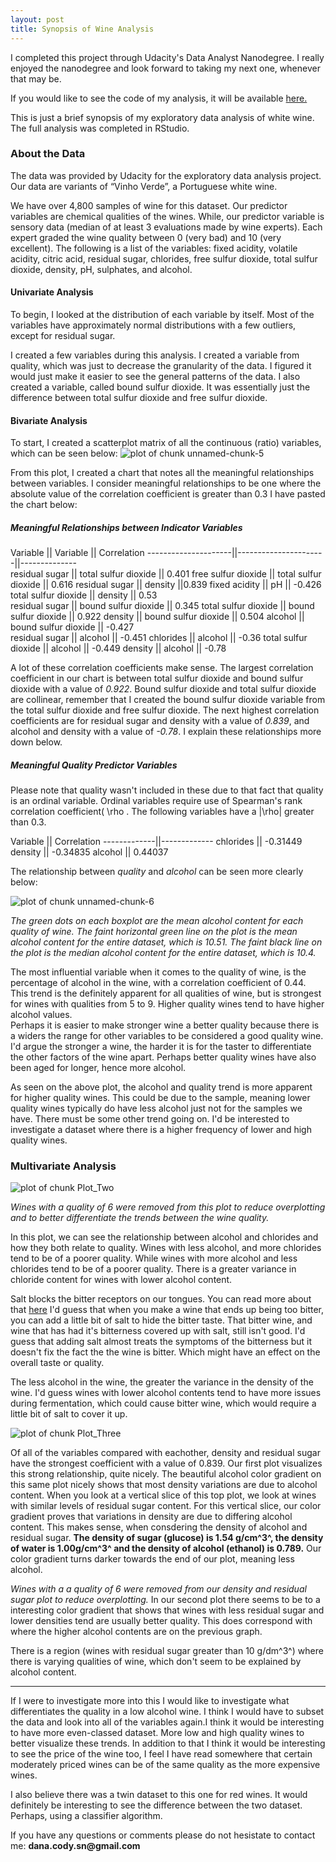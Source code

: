 ```yaml
---
layout: post
title: Synopsis of Wine Analysis
---
```


I completed this project through Udacity's Data Analyst Nanodegree. I really enjoyed the nanodegree and look forward to taking my next one, whenever that may be.

If you would like to see the code of my analysis, it will be available [here.](https://github.com/DanaCody/White-Wine-EDA)

This is just a brief synopsis of my exploratory data analysis of white wine. The full analysis was completed in RStudio.

### About the Data

The data was provided by Udacity for the exploratory data analysis project. Our data are variants of “Vinho Verde”, a Portuguese white wine. 

We have over 4,800 samples of wine for this dataset. Our predictor variables are chemical qualities of the wines. While, our predictor variable is sensory data (median of at least 3 evaluations made by wine experts). Each expert graded the wine quality between 0 (very bad) and 10 (very excellent). The following is a list of the variables: fixed acidity, volatile acidity, citric acid, residual sugar, chlorides, free sulfur dioxide, total sulfur dioxide, density, pH, sulphates, and alcohol.

#### Univariate Analysis

To begin, I looked at the distribution of each variable by itself. Most of the variables have approximately normal distributions with a few outliers, except for residual sugar. 

I created a few variables during this analysis. I created a variable from quality, which was just to decrease the granularity of the data. I figured it would just make it easier to see the general patterns of the data. I also created a variable, called bound sulfur dioxide. It was essentially just the difference between total sulfur dioxide and free sulfur dioxide. 

#### Bivariate Analysis

To start, I created a scatterplot matrix of all the continuous (ratio) variables, which can be seen below:
![plot of chunk unnamed-chunk-5]({{"../assets/unnamed-chunk-5-1.png"}})

From this plot, I created a chart that notes all the meaningful relationships between variables. I consider meaningful relationships to be one where the absolute value of the correlation coefficient is greater than 0.3 I have pasted the chart below:

##### Meaningful Relationships between Indicator Variables

   Variable            ||    Variable          ||    Correlation 
  ---------------------||----------------------||--------------  
  residual sugar       || total sulfur dioxide || 0.401
  free sulfur dioxide  || total sulfur dioxide || 0.616
  residual sugar       || density              ||0.839
  fixed acidity        || pH                   || -0.426
  total sulfur dioxide || density              || 0.53  
  residual sugar       || bound sulfur dioxide || 0.345
  total sulfur dioxide || bound sulfur dioxide || 0.922
  density              || bound sulfur dioxide || 0.504
  alcohol              || bound sulfur dioxide || -0.427    
  residual sugar       || alcohol              || -0.451
  chlorides            || alcohol              || -0.36
  total sulfur dioxide || alcohol              || -0.449
  density              || alcohol              || -0.78
  
A lot of these correlation coefficients make sense. The largest correlation coefficient in our chart is between total sulfur dioxide and bound sulfur dioxide with a value of _0.922_. Bound sulfur dioxide and total sulfur dioxide are collinear, remember that I created the bound sulfur dioxide variable from the total sulfur dioxide and free sulfur dioxide. The next highest correlation coefficients are for residual sugar and density with a value of _0.839_, and alcohol and density with a value of _-0.78_. I explain these relationships more down below. 

##### Meaningful Quality Predictor Variables
  
Please note that quality wasn't included in these due to that fact that quality is an ordinal variable. Ordinal variables require use of Spearman's rank correlation coefficient( \rho . The following variables have a |\rho| greater than
0.3.

 Variable    ||   Correlation
-------------||-------------
chlorides    || -0.31449
density      || -0.34835
alcohol      || 0.44037

The relationship between _quality_ and _alcohol_ can be seen more clearly below:

![plot of chunk unnamed-chunk-6]({{"../assets/unnamed-chunk-6-1.png"}})

_The green dots on each boxplot are the mean alcohol content for each quality of wine. The faint horizontal green line on the plot is the mean alcohol content for the entire dataset, which is 10.51. The faint black line on the plot is the median alcohol content for the entire dataset, which is 10.4._  

The most influential variable when it comes to the quality of wine, is the percentage of alcohol in the wine, with a correlation coefficient of 0.44. This trend is the definitely apparent for all qualities of wine, but is strongest for wines with qualities from 5 to 9. Higher quality wines tend to have higher alcohol values.  
Perhaps it is easier to make stronger wine a better quality because there is a widers the range for other variables to be considered a good quality wine. I'd argue the stronger a wine, the harder it is for the taster to differentiate the other factors of the wine apart. Perhaps better quality wines have also been aged for longer, hence more alcohol.

As seen on the above plot, the alcohol and quality trend is more apparent for higher quality wines. This could be due to the sample, meaning lower quality wines typically do have less alcohol just not for the samples we have. There must be some other trend going on. I'd be interested to investigate a dataset where there is a higher frequency of lower and high quality wines.

### Multivariate Analysis

![plot of chunk Plot_Two]({{"../assets/Plot_Two-1.png"}})

_Wines with a quality of 6 were removed from this plot to reduce overplotting and to better differentiate the trends between the wine quality._

In this plot, we can see the relationship between alcohol and chlorides and how they both relate to quality. Wines with less alcohol, and more chlorides tend to be of a poorer quality.  While wines with more alcohol and less chlorides tend to be of a poorer quality. There is a greater variance in chloride content for wines with lower alcohol content.

Salt blocks the bitter receptors on our tongues. You can read more about that
[here](https://www.npr.org/sections/thesalt/2016/11/14/491376510/grapefruit-and-salt-the-science-behind-this-unlikely-power-couple) I'd guess that when you make a wine that ends up being too bitter, you can add a little bit of salt to hide the bitter taste. That bitter wine, and wine that has had it's bitterness covered up with salt, still isn't good. I'd guess that adding salt almost treats the symptoms of the bitterness but it doesn't fix the fact the the wine is bitter. Which might have an effect on the overall taste or quality.

The less alcohol in the wine, the greater the variance in the density of the wine. I'd guess wines with lower alcohol contents tend to have more issues during fermentation, which could cause bitter wine, which would require a little bit of salt to cover it up.


![plot of chunk Plot_Three]({{"../assets/Plot_Three-1.png"}})


Of all of the variables compared with eachother, density and residual sugar have the strongest coefficient with a value of 0.839. Our first plot visualizes this strong relationship, quite nicely. The beautiful alcohol color gradient on this same plot nicely shows that most density variations are due to alcohol content. When you look at a vertical slice of this top plot, we look at wines with similar levels of residual sugar content. For this vertical slice, our color gradient proves that variations in density are due to differing alcohol content. This makes sense, when consdering the density of alcohol and residual sugar. __The density of sugar (glucose) is 1.54 g/cm^3^, the density of water is 1.00g/cm^3^ and the density of alcohol (ethanol) is 0.789.__ Our color gradient turns darker towards the end of our plot, meaning less alcohol.

_Wines with a a quality of 6 were removed from our density and residual sugar plot to reduce overplotting._
In our second plot there seems to be to a interesting color gradient that shows that wines with less residual sugar and lower densities tend are usually better quality. This does correspond with where the higher alcohol contents are on the previous graph.  

There is a region (wines with residual sugar greater than 10 g/dm^3^) where there is varying qualities of wine, which don't seem to be explained by alcohol content.

*************

If I were to investigate more into this I would like to investigate what differentiates the quality in a low alcohol wine. I think I would have to subset the data and look into all of the variables again.I think it would be interesting to have more even-classed dataset. More low and high quality wines to better visualize these trends.  In addition to that I think it would be interesting to see the price of the wine too, I feel I have read somewhere that certain moderately priced wines can be of the same quality as the more expensive wines. 

I also believe there was a twin dataset to this one for red wines. It would definitely be interesting to see the difference between the two dataset. Perhaps, using a classifier algorithm.

If you have any questions or comments please do not hesistate to contact me:
__dana.cody.sn@gmail.com__




  
  
